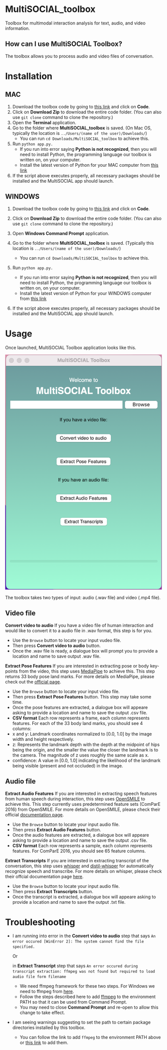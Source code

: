 # MultiSOCIAL_toolbox
Toolbox for multimodal interaction analysis for text, audio, and video information.

## How can I use MultiSOCIAL Toolbox?

The toolbox allows you to process audio and video files of conversation.

# Installation

## MAC
1. Download the toolbox code by going to [this link](https://github.com/Tahiya31/MultiSOCIAL_toolbox) and click on **Code**.
2. Click on **Download Zip** to download the entire code folder. (You can also use ``git clone`` command to clone the repository.)
3. Open the **Terminal** application.
4. Go to the folder where **MultiSOCIAL_toolbox** is saved. (On Mac OS, typically the location is ``../Users/(name of the user)/Downloads/``)
   * You can run ``cd Downloads/MultiSOCIAL_toolbox`` to achieve this.
5. Run ``python app.py.``
   * If you run into error saying **Python is not recognized**, then you will need to install Python, the programming language our toolbox is written on, on your computer.
   * Install the latest version of Python for your MAC computer from [this link](https://www.python.org/downloads/macos/)
6. If the script above executes properly, all necessary packages should be installed and the MultiSOCIAL app should launch.      


## WINDOWS

1. Download the toolbox code by going to [this link](https://github.com/Tahiya31/MultiSOCIAL_toolbox) and click on **Code**.
2. Click on **Download Zip** to download the entire code folder. (You can also use ``git clone`` command to clone the repository.)
3. Open **Windows Command Prompt** application.
4. Go to the folder where **MultiSOCIAL_toolbox** is saved. (Typically this location is ``../Users/(name of the user)/Downloads/``)
   * You can run ``cd Downloads/MultiSOCIAL_toolbox`` to achieve this.

5. Run ``python app.py.``
   * If you run into error saying **Python is not recognized**, then you will need to install Python, the programming language our toolbox is written on, on your computer.
   * Install the latest version of Python for your WINDOWS computer from [this link](https://www.python.org/downloads/windows/)
6. If the script above executes properly, all necessary packages should be installed and the MultiSOCIAL app should launch.


# Usage
Once launched, MultiSOCIAL Toolbox application looks like this.

![alt text](./ApplicationUI.png) 

The toolbox takes two types of input: audio (.wav file) and video (.mp4 file).

## Video file
**Convert video to audio** If you have a video file of human interaction and would like to convert it to a audio file in .wav format, this step is for you.
  * Use the ``Browse`` button to locate your input vudeo file.
  * Then press **Convert video to audio** button.
  * Once the .wav file is ready, a dialogue box will prompt you to provide a location and name to save output .wav file.

**Extract Pose Features** If you are interested in extracting pose or body key-points from the video, this step uses [MediaPipe](https://github.com/google-ai-edge/mediapipe/blob/master/docs/solutions/pose.md) to achieve this. This step returns 33 body pose land marks. For more details on MediaPipe, please check out the [official page](https://github.com/google-ai-edge/mediapipe/blob/master/docs/solutions/pose.md). 
  * Use the ``Browse`` button to locate your input video file.
  * Then press **Extract Pose Features** button. This step may take some time.
  * Once the pose features are extracted, a dialogue box will appeare asking to provide a location and name to save the output .csv file.
  * **CSV format** Each row represents a frame, each column represents features. For each of the 33 body land marks, you should see 4 columns:
  * x and y: Landmark coordinates normalized to [0.0, 1.0] by the image width and height respectively.
  * z: Represents the landmark depth with the depth at the midpoint of hips being the origin, and the smaller the value the closer the landmark is to the camera. The magnitude of z uses roughly the same scale as x.
  * confidence: A value in [0.0, 1.0] indicating the likelihood of the landmark being visible (present and not occluded) in the image.

## Audio file
**Extract Audio Features** If you are interested in extracting speech features from human speech during interaction, this step uses [OpenSMILE](https://audeering.github.io/opensmile-python/) to achieve this. This step currently uses predetermined feature sets (ComParE 2016) from OpenSMILE. For more details on OpenSMILE, please check their official [documentation page](https://audeering.github.io/opensmile-python/).
  * Use the ``Browse`` button to locate your input audio file.
  * Then press **Extract Audio Features** button.
  * Once the audio features are extracted, a dialogue box will appeare asking to provide a location and name to save the output .csv file.
  *  **CSV format** Each row represents a sample, each column represents features. For ComParE 2016, you should see 65 feature columns.

**Extract Transcripts** If you are interested in extracting transcript of the conversation, this step uses [whisper](https://github.com/openai/whisper) and [distil-whisper](https://github.com/huggingface/distil-whisper) for automatically recognize speech and transcribe. For more details on whisper, please check their offcial documentation page [here](https://github.com/openai/whisper).
  * Use the ``Browse`` button to locate your input audio file.
  * Then press **Extract Transcripts** button.
  * Once the transcript is extracted, a dialogue box will appeare asking to provide a location and name to save the output .txt file.

# Troubleshooting

* I am running into error in the **Convert video to audio** step that says ``An error occured [WinError 2]: The system cannot find the file specified.``

  Or

  in **Extract Transcript** step that says ``An error occured during transcript extraction: ffmpeg was not found but required to load audio file form filename``

  * We need ffmpeg framework for these two steps. For Windows we need to ffmpeg from [here](https://ffmpeg.org/download.html).
  * Follow the steps described here to add [ffmpeg](https://phoenixnap.com/kb/ffmpeg-windows) to the environment PATH so that it can be used from Command Prompt.
  * You may need to close **Command Prompt** and re-open to allow this change to take effect.
 
* I am seeing warnings suggesting to set the path to certain package directories installed by this toolbox.
  * You can follow the link to add ``ffmpeg`` to the environment PATH above or [this link](https://stackoverflow.com/questions/44272416/how-to-add-a-folder-to-path-environment-variable-in-windows-10-with-screensho) to add them.
 

  
